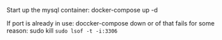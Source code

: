 
Start up the mysql container: docker-compose up -d

If port is already in use:
doccker-compose down 
or of that fails for some reason:
sudo kill `sudo lsof -t -i:3306`


